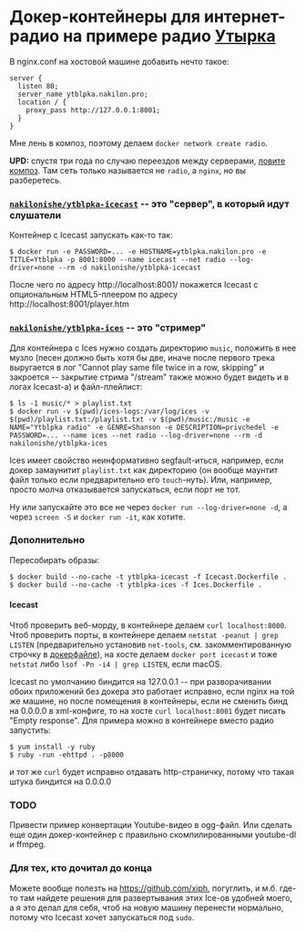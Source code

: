 # Докер-контейнеры для интернет-радио на примере радио [Утырка](https://www.youtube.com/watch?v=qjabbdtqtzo)

В nginx.conf на хостовой машине добавить нечто такое:

```
server {
  listen 80;
  server_name ytblpka.nakilon.pro;
  location / {
    proxy_pass http://127.0.0.1:8001;
  }
}
```

Мне лень в композ, поэтому делаем `docker network create radio`.

**UPD:** спустя три года по случаю переездов между серверами, [ловите композ](docker-compose.yml). Там сеть только называется не `radio`, а `nginx`, но вы разберетесь.

### [`nakilonishe/ytblpka-icecast`](https://hub.docker.com/r/nakilonishe/ytblpka-icecast/tags/) -- это "сервер", в который идут слушатели

Контейнер с Icecast запускать как-то так:

```
$ docker run -e PASSWORD=... -e HOSTNAME=ytblpka.nakilon.pro -e TITLE=Ytblpka -p 8001:8000 --name icecast --net radio --log-driver=none --rm -d nakilonishe/ytblpka-icecast
```

После чего по адресу http://localhost:8001/ покажется Icecast с опциональным HTML5-плеером по адресу http://localhost:8001/player.htm

### [`nakilonishe/ytblpka-ices`](https://hub.docker.com/r/nakilonishe/ytblpka-ices/tags/) -- это "стример"

Для контейнера с Ices нужно создать директорию `music`, положить в нее музло (песен должно быть хотя бы две, иначе после первого трека выругается в лог "Cannot play same file twice in a row, skipping" и закроется -- закрытие стрима "/stream" также можно будет видеть и в логах Icecast-а) и файл-плейлист:

```
$ ls -1 music/* > playlist.txt
$ docker run -v $(pwd)/ices-logs:/var/log/ices -v $(pwd)/playlist.txt:/playlist.txt -v $(pwd)/music:/music -e NAME="Ytblpka radio" -e GENRE=Shanson -e DESCRIPTION=privchedel -e PASSWORD=... --name ices --net radio --log-driver=none --rm -d nakilonishe/ytblpka-ices
```

Ices имеет свойство неинформативно segfault-иться, например, если докер замаунитит `playlist.txt` как директорию (он вообще маунтит файл только если предварительно его `touch`-нуть). Или, например, просто молча отказывается запускаться, если порт не тот.

Ну или запускайте это все не через `docker run --log-driver=none -d`, а через `screen -S` и `docker run -it`, как хотите.

### Дополнительно

Пересобирать образы:

```
$ docker build --no-cache -t ytblpka-icecast -f Icecast.Dockerfile .
$ docker build --no-cache -t ytblpka-ices -f Ices.Dockerfile .
```

#### Icecast

Чтоб проверить веб-морду, в контейнере делаем `curl localhost:8000`.
Чтоб проверить порты, в контейнере делаем `netstat -peanut | grep LISTEN` (предварительно установив `net-tools`, см. закомментированную строчку в [докерфайле](Icecast.Dockerfile)), на хосте делаем `docker port icecast` и тоже `netstat` либо `lsof -Pn -i4 | grep LISTEN`, если macOS.

Icecast по умолчанию биндится на 127.0.0.1 -- при разворачивании обоих приложений без докера это работает исправно, если nginx на той же машине, но после помещения в контейнеры, если не сменить бинд на 0.0.0.0 в xml-конфиге, то на хосте `curl localhost:8001` будет писать "Empty response". Для примера можно в контейнере вместо радио запустить:

```
$ yum install -y ruby
$ ruby -run -ehttpd . -p8000
```

и тот же `curl` будет исправно отдавать http-страничку, потому что такая штука биндится на 0.0.0.0

### TODO

Привести пример конвертации Youtube-видео в ogg-файл. Или сделать еще один докер-контейнер с правильно скомпилированными youtube-dl и ffmpeg.

### Для тех, кто дочитал до конца

Можете вообще полезть на https://github.com/xiph, погуглить, и м.б. где-то там найдете решения для развертывания этих Ice-ов удобней моего, а я это делал для себя, чтоб на новую машину перенести нормально, потому что Icecast хочет запускаться под `sudo`.
